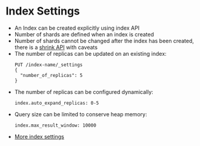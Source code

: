 # Index Settings

* An Index can be created explicitly using index API
* Number of shards are defined when an index is created
* Number of shards cannot be changed after the index has been created, there is a [shrink API](https://www.elastic.co/guide/en/elasticsearch/reference/master/indices-shrink-index.html) with caveats
* The number of replicas can be updated on an existing index:
  ```
  PUT /index-name/_settings
  {
    "number_of_replicas": 5
  }
  ```
* The number of replicas can be configured dynamically:
  ```
  index.auto_expand_replicas: 0-5
  ```
* Query size can be limited to conserve heap memory:
  ```
  index.max_result_window: 10000
  ```
* [More index settings](https://www.elastic.co/guide/en/elasticsearch/reference/current/index-modules.html)




